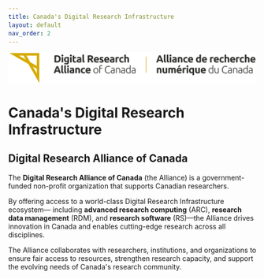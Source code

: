 ```yaml
---
title: Canada's Digital Research Infrastructure
layout: default 
nav_order: 2
---
```


![Alliance Logo](assets/images/Alliance_logo.png)

# Canada's Digital Research Infrastructure 

## Digital Research Alliance of Canada 

The **Digital Research Alliance of Canada** (the Alliance) is a government-funded non-profit organization that supports Canadian researchers. 

By offering access to a world-class Digital Research Infrastructure ecosystem&mdash; including **advanced research computing** (ARC), **research data management** (RDM), and **research software** (RS)&mdash;the Alliance drives innovation in Canada and enables cutting-edge research across all disciplines. 

The Alliance collaborates with researchers, institutions, and organizations to ensure fair access to resources, strengthen research capacity, and support the evolving needs of Canada's research community. 


